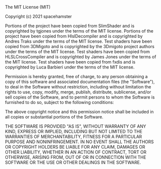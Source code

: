 The MIT License (MIT)

Copyright (c) 2021 spacehamster

Portions of the project have been copied from SlimShader and is copyrighted by tgjones under the terms of the MIT license.
Portions of the project have been copied from HlslDecompiler and is copyrighted by Andres Traks under the terms of the MIT license.
Test shaders have been copied from 3DMigoto and is copyrighted by the 3Dmigoto project authors under the terms of the MIT license.
Test shaders have been copied from HLSLCrossCompiler and is copyrighted by James Jones under the terms of the MIT license.
Test shaders have been copied from fxdis and is copyrighted by Luca Barbieri under the terms of the MIT license.

Permission is hereby granted, free of charge, to any person obtaining a copy
of this software and associated documentation files (the "Software"), to deal
in the Software without restriction, including without limitation the rights
to use, copy, modify, merge, publish, distribute, sublicense, and/or sell
copies of the Software, and to permit persons to whom the Software is
furnished to do so, subject to the following conditions:

The above copyright notice and this permission notice shall be included in all
copies or substantial portions of the Software.

THE SOFTWARE IS PROVIDED "AS IS", WITHOUT WARRANTY OF ANY KIND, EXPRESS OR
IMPLIED, INCLUDING BUT NOT LIMITED TO THE WARRANTIES OF MERCHANTABILITY,
FITNESS FOR A PARTICULAR PURPOSE AND NONINFRINGEMENT. IN NO EVENT SHALL THE
AUTHORS OR COPYRIGHT HOLDERS BE LIABLE FOR ANY CLAIM, DAMAGES OR OTHER
LIABILITY, WHETHER IN AN ACTION OF CONTRACT, TORT OR OTHERWISE, ARISING FROM,
OUT OF OR IN CONNECTION WITH THE SOFTWARE OR THE USE OR OTHER DEALINGS IN THE
SOFTWARE.